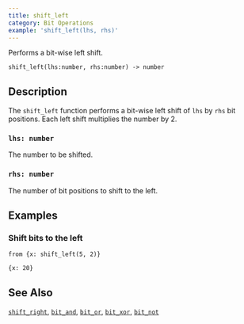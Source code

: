 ```yaml
---
title: shift_left
category: Bit Operations
example: 'shift_left(lhs, rhs)'
---
```

Performs a bit-wise left shift.

```tql
shift_left(lhs:number, rhs:number) -> number
```

## Description

The `shift_left` function performs a bit-wise left shift of `lhs` by `rhs` bit
positions. Each left shift multiplies the number by 2.

### `lhs: number`

The number to be shifted.

### `rhs: number`

The number of bit positions to shift to the left.

## Examples

### Shift bits to the left

```tql
from {x: shift_left(5, 2)}
```

```tql
{x: 20}
```

## See Also

[`shift_right`](/reference/functions/shift_right),
[`bit_and`](/reference/functions/bit_and),
[`bit_or`](/reference/functions/bit_or),
[`bit_xor`](/reference/functions/bit_xor),
[`bit_not`](/reference/functions/bit_not)

